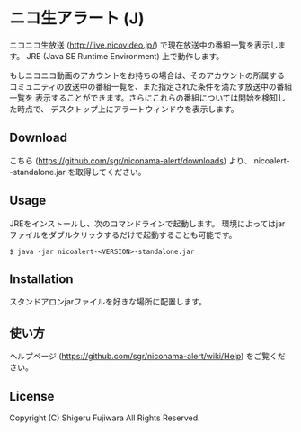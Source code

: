 # ニコ生アラート (J)

ニコニコ生放送 (http://live.nicovideo.jp/) で現在放送中の番組一覧を表示します。
JRE (Java SE Runtime Environment) 上で動作します。

もしニコニコ動画のアカウントをお持ちの場合は、そのアカウントの所属する
コミュニティの放送中の番組一覧を、また指定された条件を満たす放送中の番組一覧を
表示することができます。さらにこれらの番組については開始を検知した時点で、
デスクトップ上にアラートウィンドウを表示します。

## Download

こちら (https://github.com/sgr/niconama-alert/downloads) より、
nicoalert-<VERSION>-standalone.jar を取得してください。

## Usage

JREをインストールし、次のコマンドラインで起動します。
環境によってはjarファイルをダブルクリックするだけで起動することも可能です。

    $ java -jar nicoalert-<VERSION>-standalone.jar

## Installation

スタンドアロンjarファイルを好きな場所に配置します。

## 使い方

ヘルプページ (https://github.com/sgr/niconama-alert/wiki/Help) をご覧ください。

## License

Copyright (C) Shigeru Fujiwara All Rights Reserved.


